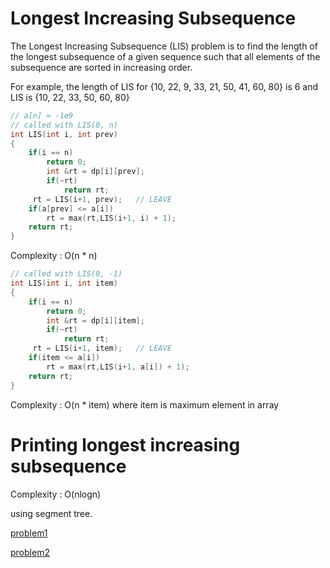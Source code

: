 # Longest Increasing Subsequence

The Longest Increasing Subsequence (LIS) problem is to find the length of the longest subsequence 
of a given sequence such that all elements of the subsequence are sorted in increasing order.
        
For example, the length of LIS for {10, 22, 9, 33, 21, 50, 41, 60, 80} is 6 and LIS is {10, 22, 33, 50, 60, 80}

```cpp
// a[n] = -1e9
// called with LIS(0, n)
int LIS(int i, int prev)
{
	if(i == n)
		return 0;
        int &rt = dp[i][prev];
        if(~rt)
            return rt;
	 rt = LIS(i+1, prev);	// LEAVE
	if(a[prev] <= a[i])
		rt = max(rt,LIS(i+1, i) + 1);
	return rt;
}
```      
Complexity : O(n * n)

```cpp
// called with LIS(0, -1)
int LIS(int i, int item)
{
	if(i == n)
		return 0;
        int &rt = dp[i][item];
        if(~rt)
            return rt;
	 rt = LIS(i+1, item);	// LEAVE
	if(item <= a[i])
		rt = max(rt,LIS(i+1, a[i]) + 1);
	return rt;
}
```      
Complexity : O(n * item) where item is maximum element in array

# Printing longest increasing subsequence

Complexity : O(nlogn)

using segment tree.

[problem1](https://www.spoj.com/problems/LMIS/)

[problem2](https://www.spoj.com/problems/ELIS/)

